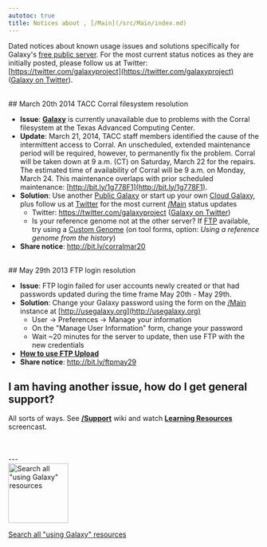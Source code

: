 ```yaml
---
autotoc: true
title: Notices about , [/Main](/src/Main/index.md)
---
```


 
Dated notices about known usage issues and solutions specifically for Galaxy's [free public server](/Main). For the most current status notices as they are initially posted, please follow us at Twitter: [https://twitter.com/galaxyproject](https://twitter.com/galaxyproject) ([Galaxy on Twitter](/src/GalaxyOnTwitter/index.md)).



<br />
## March 20th 2014 TACC Corral filesystem resolution

* **Issue**: **[Galaxy](http://usegalaxy.org)** is currently unavailable due to problems with the Corral filesystem at the Texas Advanced Computing Center. 
* **Update**: March 21, 2014, TACC staff members identified the cause of the intermittent access to Corral. An unscheduled, extended maintenance period will be required, however, to permanently fix the problem. Corral will be taken down at 9 a.m. (CT) on Saturday, March 22 for the repairs. The estimated time of availability of Corral will be 9 a.m. on Monday, March 24. This maintenance overlaps with prior scheduled maintenance: [http://bit.ly/1g778F1](http://bit.ly/1g778F1).
* **Solution**: Use another [Public Galaxy](/PublicGalaxyServers) or start up your own [Cloud Galaxy](/Cloud), plus follow us at [Twitter](https://twitter.com/galaxyproject) for the most current [/Main](/src/Main/index.md) status updates
  * Twitter: https://twitter.com/galaxyproject ([Galaxy on Twitter](/src/GalaxyOnTwitter/index.md))
  * Is your reference genome not at the other server? If [FTP](/FTPUpload) available, try using a [Custom Genome](/Support#custom_reference_genome) (on tool forms, option: *Using a reference genome from the history*)
* **Share notice**: http://bit.ly/corralmar20

<br />
## May 29th 2013 FTP login resolution

* **Issue**: FTP login failed for user accounts newly created or that had passwords updated during the time frame May 20th - May 29th.
* **Solution**: Change your Galaxy password using the form on the [/Main](/Main) instance at [http://usegalaxy.org](http://usegalaxy.org) 
  * User -> Preferences -> Manage your information
  * On the "Manage User Information" form, change your password
  * Wait ~20 minutes for the server to update, then use FTP with the new credentials
* **[How to use FTP Upload](/FTPUpload)**
* **Share notice**: http://bit.ly/ftpmay29

## I am having another issue, how do I get general support?

All sorts of ways.  See **[/Support](/Support)** wiki and watch **[Learning Resources](http://vimeo.com/channels/usegalaxy/75940376)** screencast.

<br />
<br />
---

<div class='center'>
<a href='http://galaxyproject.org/search/usegalaxy'><img src='/Images/Logos/UseGalaxySearch.png' alt='Search all "using Galaxy" resources' width="120" /></a>

[Search all "using Galaxy" resources](http://galaxyproject.org/search/usegalaxy)
</div>
